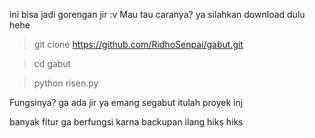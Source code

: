 ini bisa jadi gorengan jir :v
Mau tau caranya?
ya silahkan download dulu hehe

> git clone https://github.com/RidhoSenpai/gabut.git

> cd gabut

> python risen.py

Fungsinya? ga ada jir ya emang segabut itulah proyek inj

banyak fitur ga berfungsi karna backupan ilang hiks hiks
